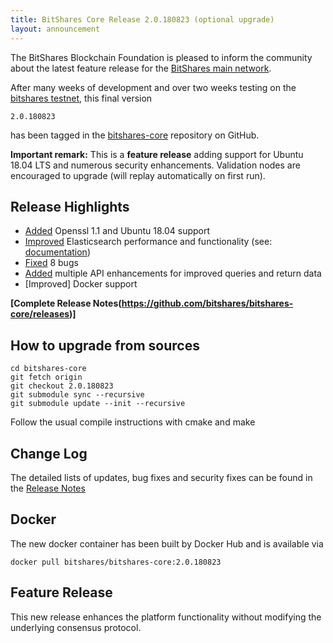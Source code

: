 ```yaml
---
title: BitShares Core Release 2.0.180823 (optional upgrade)
layout: announcement
---
```


The BitShares Blockchain Foundation is pleased to inform the community about
the latest feature release for the [BitShares main
network](https://wallet.bitshares.org/).

After many weeks of development and over two weeks testing on the [bitshares
testnet](https://testnet.bitshares.eu/), this final version

    2.0.180823

has been tagged in the [bitshares-core](https://github.com/bitshares/bitshares-core/releases) repository on GitHub.

**Important remark:** This is a __feature release__ adding support for Ubuntu
18.04 LTS and numerous security enhancements. Validation nodes are encouraged
to upgrade (will replay automatically on first run).

## Release Highlights

- [Added](https://github.com/bitshares/bitshares-core/issues/835) Openssl 1.1 and Ubuntu 18.04 support
- [Improved](https://github.com/bitshares/bitshares-core/issues/1103) Elasticsearch performance and functionality (see: [documentation](https://github.com/bitshares/bitshares-core/wiki/ElasticSearch-Plugin))
- [Fixed](https://github.com/bitshares/bitshares-core/releases) 8 bugs
- [Added](https://github.com/bitshares/bitshares-core/releases) multiple API enhancements for improved queries and return data
- [Improved] Docker support

**[Complete Release Notes(https://github.com/bitshares/bitshares-core/releases)]**

## How to upgrade from sources

    cd bitshares-core
    git fetch origin
    git checkout 2.0.180823
    git submodule sync --recursive
    git submodule update --init --recursive

Follow the usual compile instructions with cmake and make

## Change Log

The detailed lists of updates, bug fixes and security fixes can be found in the
[Release Notes](https://github.com/bitshares/bitshares-core/releases)

## Docker

The new docker container has been built by Docker Hub and is available via

    docker pull bitshares/bitshares-core:2.0.180823

## Feature Release

This new release enhances the platform functionality without modifying the
underlying consensus protocol.
